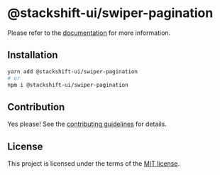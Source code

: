 # @stackshift-ui/swiper-pagination

Please refer to the [documentation](https://stackshift-ui.webriq.com/docs/components/swiper-pagination) for more information.

## Installation

```sh
yarn add @stackshift-ui/swiper-pagination
# or
npm i @stackshift-ui/swiper-pagination
```

## Contribution

Yes please! See the
[contributing guidelines](https://github.com/stackshift-ui/components/master/CONTRIBUTING.md)
for details.

## License

This project is licensed under the terms of the
[MIT license](https://github.com/stackshift-ui/components/master/LICENSE).
